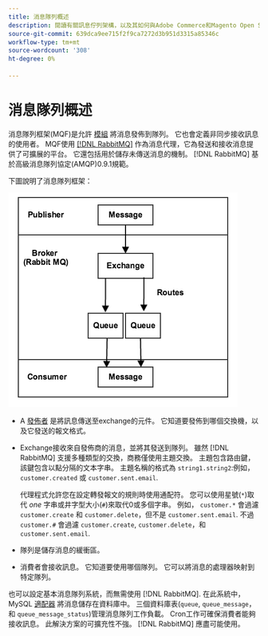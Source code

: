 ```yaml
---
title: 消息隊列概述
description: 閱讀有關訊息佇列架構，以及其如何與Adobe Commerce和Magento Open Source應用程式搭配運作的資訊。
source-git-commit: 639dca9ee715f2f9ca7272d3b951d3315a85346c
workflow-type: tm+mt
source-wordcount: '308'
ht-degree: 0%

---
```



# 消息隊列概述

消息隊列框架(MQF)是允許 [模組](https://glossary.magento.com/module) 將消息發佈到隊列。 它也會定義非同步接收訊息的使用者。 MQF使用 [[!DNL RabbitMQ]](https://www.rabbitmq.com) 作為消息代理，它為發送和接收消息提供了可擴展的平台。 它還包括用於儲存未傳送消息的機制。 [!DNL RabbitMQ] 基於高級消息隊列協定(AMQP)0.9.1規範。

下圖說明了消息隊列框架：

![消息隊列框架](../../assets/configuration/mq-framework.png)

- A [發佈者](https://glossary.magento.com/publisher-subscriber-pattern) 是將訊息傳送至exchange的元件。 它知道要發佈到哪個交換機，以及它發送的報文格式。

- Exchange接收來自發佈商的消息，並將其發送到隊列。 雖然 [!DNL RabbitMQ] 支援多種類型的交換，商務僅使用主題交換。 主題包含路由鍵，該鍵包含以點分隔的文本字串。 主題名稱的格式為 `string1.string2`:例如， `customer.created` 或 `customer.sent.email`.

   代理程式允許您在設定轉發報文的規則時使用通配符。 您可以使用星號(`*`)取代 _one_ 字串或井字型大小(`#`)來取代0或多個字串。 例如， `customer.*` 會過濾 `customer.create` 和 `customer.delete`，但不是 `customer.sent.email`. 不過 `customer.#` 會過濾 `customer.create`,  `customer.delete`，和 `customer.sent.email`.

- 隊列是儲存消息的緩衝區。

- 消費者會接收訊息。 它知道要使用哪個隊列。 它可以將消息的處理器映射到特定隊列。

也可以設定基本消息隊列系統，而無需使用 [!DNL RabbitMQ]. 在此系統中， MySQL [適配器](https://glossary.magento.com/adapter) 將消息儲存在資料庫中。 三個資料庫表(`queue`, `queue_message`，和 `queue_message_status`)管理消息隊列工作負載。 Cron工作可確保消費者能夠接收訊息。 此解決方案的可擴充性不強。 [!DNL RabbitMQ] 應盡可能使用。
